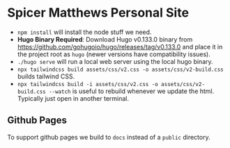 # Spicer Matthews Personal Site

- `npm install` will install the node stuff we need.
- **Hugo Binary Required**: Download Hugo v0.133.0 binary from https://github.com/gohugoio/hugo/releases/tag/v0.133.0 and place it in the project root as `hugo` (newer versions have compatibility issues).
- `./hugo serve` will run a local web server using the local hugo binary.
- `npx tailwindcss build assets/css/v2.css -o assets/css/v2-build.css` builds tailwind CSS.
- `npx tailwindcss build -i assets/css/v2.css -o assets/css/v2-build.css --watch` is useful to rebuild whenever we update the html. Typically just open in another terminal.

## Github Pages

To support github pages we build to `docs` instead of a `public` directory.
